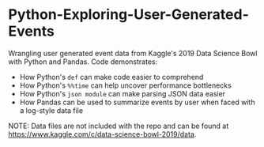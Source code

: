 # Python-Exploring-User-Generated-Events
Wrangling user generated event data from Kaggle's 2019 Data Science Bowl with Python and Pandas.   Code demonstrates:
* How Python's <code class="language-Python">def</code> can make code easier to comprehend
* How Python's <code class="language-Python">%%time</code> can help uncover performance bottlenecks
* How Python's <code class="language-Python">json module</code> can make parsing JSON data easier
* How Pandas can be used to summarize events by user when faced with a log-style data file

 NOTE: Data files are not included with the repo and can be found at https://www.kaggle.com/c/data-science-bowl-2019/data.  
